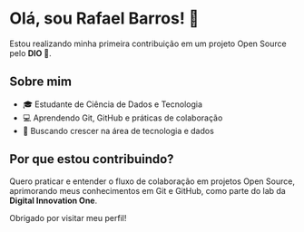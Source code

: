 # Olá, sou Rafael Barros! 👋

Estou realizando minha primeira contribuição em um projeto Open Source pelo **DIO 🚀**.

## Sobre mim

- 🎓 Estudante de Ciência de Dados e Tecnologia
- 💻 Aprendendo Git, GitHub e práticas de colaboração
- 🌱 Buscando crescer na área de tecnologia e dados

## Por que estou contribuindo?

Quero praticar e entender o fluxo de colaboração em projetos Open Source,
aprimorando meus conhecimentos em Git e GitHub, como parte do lab da **Digital Innovation One**.

Obrigado por visitar meu perfil!
